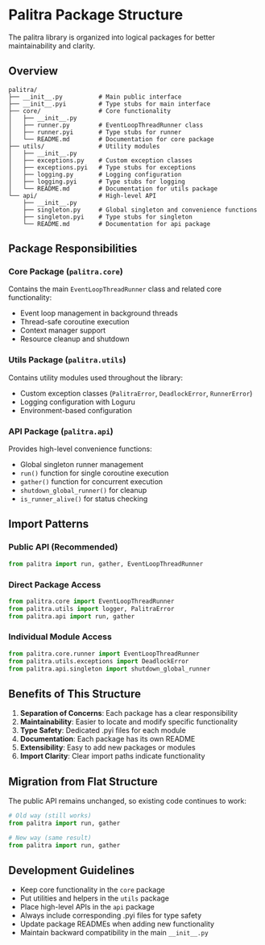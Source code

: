 # Palitra Package Structure

The palitra library is organized into logical packages for better maintainability and clarity.

## Overview

```
palitra/
├── __init__.py          # Main public interface
├── __init__.pyi         # Type stubs for main interface
├── core/                # Core functionality
│   ├── __init__.py
│   ├── runner.py        # EventLoopThreadRunner class
│   ├── runner.pyi       # Type stubs for runner
│   └── README.md        # Documentation for core package
├── utils/               # Utility modules
│   ├── __init__.py
│   ├── exceptions.py    # Custom exception classes
│   ├── exceptions.pyi   # Type stubs for exceptions
│   ├── logging.py       # Logging configuration
│   ├── logging.pyi      # Type stubs for logging
│   └── README.md        # Documentation for utils package
└── api/                 # High-level API
    ├── __init__.py
    ├── singleton.py     # Global singleton and convenience functions
    ├── singleton.pyi    # Type stubs for singleton
    └── README.md        # Documentation for api package
```

## Package Responsibilities

### Core Package (`palitra.core`)
Contains the main `EventLoopThreadRunner` class and related core functionality:
- Event loop management in background threads
- Thread-safe coroutine execution
- Context manager support
- Resource cleanup and shutdown

### Utils Package (`palitra.utils`)
Contains utility modules used throughout the library:
- Custom exception classes (`PalitraError`, `DeadlockError`, `RunnerError`)
- Logging configuration with Loguru
- Environment-based configuration

### API Package (`palitra.api`)
Provides high-level convenience functions:
- Global singleton runner management
- `run()` function for single coroutine execution
- `gather()` function for concurrent execution
- `shutdown_global_runner()` for cleanup
- `is_runner_alive()` for status checking

## Import Patterns

### Public API (Recommended)
```python
from palitra import run, gather, EventLoopThreadRunner
```

### Direct Package Access
```python
from palitra.core import EventLoopThreadRunner
from palitra.utils import logger, PalitraError
from palitra.api import run, gather
```

### Individual Module Access
```python
from palitra.core.runner import EventLoopThreadRunner
from palitra.utils.exceptions import DeadlockError
from palitra.api.singleton import shutdown_global_runner
```

## Benefits of This Structure

1. **Separation of Concerns**: Each package has a clear responsibility
2. **Maintainability**: Easier to locate and modify specific functionality
3. **Type Safety**: Dedicated .pyi files for each module
4. **Documentation**: Each package has its own README
5. **Extensibility**: Easy to add new packages or modules
6. **Import Clarity**: Clear import paths indicate functionality

## Migration from Flat Structure

The public API remains unchanged, so existing code continues to work:

```python
# Old way (still works)
from palitra import run, gather

# New way (same result)
from palitra import run, gather
```

## Development Guidelines

- Keep core functionality in the `core` package
- Put utilities and helpers in the `utils` package
- Place high-level APIs in the `api` package
- Always include corresponding .pyi files for type safety
- Update package READMEs when adding new functionality
- Maintain backward compatibility in the main `__init__.py` 